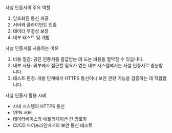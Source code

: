 사설 인증서의 주요 역할
1. 암호화된 통신 제공
2. 서버와 클라이언트 인증
3. 데이터 무결성 보장
4. 내부 테스트 및 개발

사설 인증서를 사용하는 이유
1. 비용 절감: 공인 인증서를 발급받는 데 드는 비용을 절약할 수 있습니다.
2. 내부 사용: 외부에서 접근할 필요가 없는 내부 시스템에서는 사설 인증서로 충분합니다.
3. 테스트 환경: 개발 단계에서 HTTPS 통신이나 보안 관련 기능을 검증하는 데 적합합니다.

사설 인증서 활용 사례
- 사내 시스템의 HTTPS 통신
- VPN 서버
- 데이터베이스와 애플리케이션 간 암호화
- CI/CD 파이프라인에서의 보안 통신 테스트